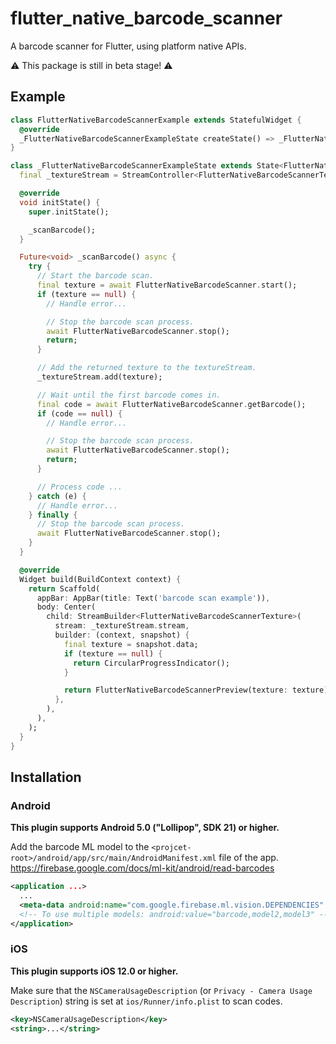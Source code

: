 # flutter_native_barcode_scanner

A barcode scanner for Flutter, using platform native APIs.

⚠️ This package is still in beta stage! ⚠️

## Example

```dart
class FlutterNativeBarcodeScannerExample extends StatefulWidget {
  @override
  _FlutterNativeBarcodeScannerExampleState createState() => _FlutterNativeBarcodeScannerExampleState();
}

class _FlutterNativeBarcodeScannerExampleState extends State<FlutterNativeBarcodeScannerExample> {
  final _textureStream = StreamController<FlutterNativeBarcodeScannerTexture>();

  @override
  void initState() {
    super.initState();

    _scanBarcode();
  }

  Future<void> _scanBarcode() async {
    try {
      // Start the barcode scan.
      final texture = await FlutterNativeBarcodeScanner.start();
      if (texture == null) {
        // Handle error...

        // Stop the barcode scan process.
        await FlutterNativeBarcodeScanner.stop();
        return;
      }

      // Add the returned texture to the textureStream.
      _textureStream.add(texture);

      // Wait until the first barcode comes in.
      final code = await FlutterNativeBarcodeScanner.getBarcode();
      if (code == null) {
        // Handle error...

        // Stop the barcode scan process.
        await FlutterNativeBarcodeScanner.stop();
        return;
      }

      // Process code ...
    } catch (e) {
      // Handle error...
    } finally {
      // Stop the barcode scan process.
      await FlutterNativeBarcodeScanner.stop();
    }
  }

  @override
  Widget build(BuildContext context) {
    return Scaffold(
      appBar: AppBar(title: Text('barcode scan example')),
      body: Center(
        child: StreamBuilder<FlutterNativeBarcodeScannerTexture>(
          stream: _textureStream.stream,
          builder: (context, snapshot) {
            final texture = snapshot.data;
            if (texture == null) {
              return CircularProgressIndicator();
            }

            return FlutterNativeBarcodeScannerPreview(texture: texture);
          },
        ),
      ),
    );
  }
}
```

## Installation

### Android

**This plugin supports Android 5.0 ("Lollipop", SDK 21) or higher.**

Add the barcode ML model to the `<projcet-root>/android/app/src/main/AndroidManifest.xml` file of the app.
https://firebase.google.com/docs/ml-kit/android/read-barcodes

```xml
<application ...>
  ...
  <meta-data android:name="com.google.firebase.ml.vision.DEPENDENCIES" android:value="barcode" />
  <!-- To use multiple models: android:value="barcode,model2,model3" -->
</application>
```

### iOS

**This plugin supports iOS 12.0 or higher.**

Make sure that the `NSCameraUsageDescription` (or `Privacy - Camera Usage Description`) string is set at `ios/Runner/info.plist` to scan codes.

```xml
<key>NSCameraUsageDescription</key>
<string>...</string>
```
